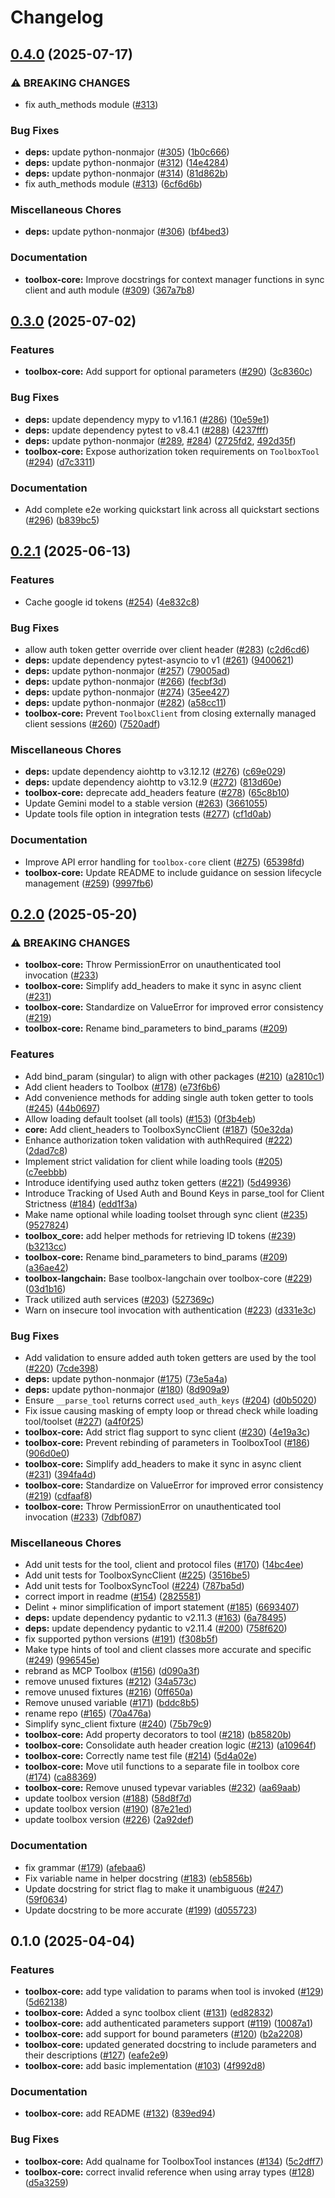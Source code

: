 # Changelog

## [0.4.0](https://github.com/googleapis/mcp-toolbox-sdk-python/compare/toolbox-core-v0.3.0...toolbox-core-v0.4.0) (2025-07-17)


### ⚠ BREAKING CHANGES

* fix auth_methods module ([#313](https://github.com/googleapis/mcp-toolbox-sdk-python/issues/313))

### Bug Fixes

* **deps:** update python-nonmajor ([#305](https://github.com/googleapis/mcp-toolbox-sdk-python/issues/305)) ([1b0c666](https://github.com/googleapis/mcp-toolbox-sdk-python/commit/1b0c666f75fa71ff37a2a46df6537ca9a62a4776))
* **deps:** update python-nonmajor ([#312](https://github.com/googleapis/mcp-toolbox-sdk-python/issues/312)) ([14e4284](https://github.com/googleapis/mcp-toolbox-sdk-python/commit/14e4284a40a4372276acf659b2d5296082bb2487))
* **deps:** update python-nonmajor ([#314](https://github.com/googleapis/mcp-toolbox-sdk-python/issues/314)) ([81d862b](https://github.com/googleapis/mcp-toolbox-sdk-python/commit/81d862b1ec42227d2702b34cf95ab45f526d3a15))
* fix auth_methods module ([#313](https://github.com/googleapis/mcp-toolbox-sdk-python/issues/313)) ([6cf6d6b](https://github.com/googleapis/mcp-toolbox-sdk-python/commit/6cf6d6ba3cd67d7c4e18e919a10c37f34971dcf1))


### Miscellaneous Chores

* **deps:** update python-nonmajor ([#306](https://github.com/googleapis/mcp-toolbox-sdk-python/issues/306)) ([bf4bed3](https://github.com/googleapis/mcp-toolbox-sdk-python/commit/bf4bed37b5d304df9809e610403bbd799da61b0c))


### Documentation

* **toolbox-core:** Improve docstrings for context manager functions in sync client and auth module ([#309](https://github.com/googleapis/mcp-toolbox-sdk-python/issues/309)) ([367a7b8](https://github.com/googleapis/mcp-toolbox-sdk-python/commit/367a7b8f02e8a4a3b6911bd5c33ba6bc35b6aa43))

## [0.3.0](https://github.com/googleapis/mcp-toolbox-sdk-python/compare/toolbox-core-v0.2.1...toolbox-core-v0.3.0) (2025-07-02)


### Features

* **toolbox-core:** Add support for optional parameters ([#290](https://github.com/googleapis/mcp-toolbox-sdk-python/issues/290)) ([3c8360c](https://github.com/googleapis/mcp-toolbox-sdk-python/commit/3c8360cc09a5a75412075ff3f156f854614f7a86))


### Bug Fixes

* **deps:** update dependency mypy to v1.16.1 ([#286](https://github.com/googleapis/mcp-toolbox-sdk-python/issues/286)) ([10e59e1](https://github.com/googleapis/mcp-toolbox-sdk-python/commit/10e59e1b12e5a0dc58f9724a55aca8ed057c0ea2))
* **deps:** update dependency pytest to v8.4.1 ([#288](https://github.com/googleapis/mcp-toolbox-sdk-python/issues/288)) ([4237fff](https://github.com/googleapis/mcp-toolbox-sdk-python/commit/4237fffddf18a274fda6a23f16354a0199da9506))
* **deps:** update python-nonmajor ([#289](https://github.com/googleapis/mcp-toolbox-sdk-python/issues/289), [#284](https://github.com/googleapis/mcp-toolbox-sdk-python/issues/284)) ([2725fd2](https://github.com/googleapis/mcp-toolbox-sdk-python/commit/2725fd2bc82150e1f6b4bc3df16dec9e29e4f83a), [492d35f](https://github.com/googleapis/mcp-toolbox-sdk-python/commit/492d35f61360494e60944f8f5939cc23dabca80f))
* **toolbox-core:** Expose authorization token requirements on `ToolboxTool` ([#294](https://github.com/googleapis/mcp-toolbox-sdk-python/issues/294)) ([d7c3311](https://github.com/googleapis/mcp-toolbox-sdk-python/commit/d7c3311db18eb2785a4c5dc89233a91fc222d84d))


### Documentation

* Add complete e2e working quickstart link across all quickstart sections ([#296](https://github.com/googleapis/mcp-toolbox-sdk-python/issues/296)) ([b839bc5](https://github.com/googleapis/mcp-toolbox-sdk-python/commit/b839bc5acd10142888739c2abaff215a32eb3e62))

## [0.2.1](https://github.com/googleapis/mcp-toolbox-sdk-python/compare/toolbox-core-v0.2.0...toolbox-core-v0.2.1) (2025-06-13)


### Features

* Cache google id tokens ([#254](https://github.com/googleapis/mcp-toolbox-sdk-python/issues/254)) ([4e832c8](https://github.com/googleapis/mcp-toolbox-sdk-python/commit/4e832c8aa89f65f183f2cb13d55440292b1dc09d))


### Bug Fixes

* allow auth token getter override over client header ([#283](https://github.com/googleapis/mcp-toolbox-sdk-python/issues/283)) ([c2d6cd6](https://github.com/googleapis/mcp-toolbox-sdk-python/commit/c2d6cd66673e81e2b4cc3a43b4a897a3a04723f0))
* **deps:** update dependency pytest-asyncio to v1 ([#261](https://github.com/googleapis/mcp-toolbox-sdk-python/issues/261)) ([9400621](https://github.com/googleapis/mcp-toolbox-sdk-python/commit/94006211658fa5852e2a7e17497ec30e157cdc3e))
* **deps:** update python-nonmajor ([#257](https://github.com/googleapis/mcp-toolbox-sdk-python/issues/257)) ([79005ad](https://github.com/googleapis/mcp-toolbox-sdk-python/commit/79005ada9960dc593eb116289a93175032a9ee1a))
* **deps:** update python-nonmajor ([#266](https://github.com/googleapis/mcp-toolbox-sdk-python/issues/266)) ([fecbf3d](https://github.com/googleapis/mcp-toolbox-sdk-python/commit/fecbf3d58647aec670b2cf7bad929d4605ad2cc8))
* **deps:** update python-nonmajor ([#274](https://github.com/googleapis/mcp-toolbox-sdk-python/issues/274)) ([35ee427](https://github.com/googleapis/mcp-toolbox-sdk-python/commit/35ee427443311a896f98b9e8f57187f6d502e3d7))
* **deps:** update python-nonmajor ([#282](https://github.com/googleapis/mcp-toolbox-sdk-python/issues/282)) ([a58cc11](https://github.com/googleapis/mcp-toolbox-sdk-python/commit/a58cc113d59b2e5f08460225a4d894dda0ca3e0c))
* **toolbox-core:** Prevent `ToolboxClient` from closing externally managed client sessions ([#260](https://github.com/googleapis/mcp-toolbox-sdk-python/issues/260)) ([7520adf](https://github.com/googleapis/mcp-toolbox-sdk-python/commit/7520adf8f75b2d8d9d254cfa43774ba876fcd222))


### Miscellaneous Chores

* **deps:** update dependency aiohttp to v3.12.12 ([#276](https://github.com/googleapis/mcp-toolbox-sdk-python/issues/276)) ([c69e029](https://github.com/googleapis/mcp-toolbox-sdk-python/commit/c69e0296b8f3ef792c1d56be0bd66194d0bf5710))
* **deps:** update dependency aiohttp to v3.12.9 ([#272](https://github.com/googleapis/mcp-toolbox-sdk-python/issues/272)) ([813d60e](https://github.com/googleapis/mcp-toolbox-sdk-python/commit/813d60e40f036faa2bf7d1c72457ceb39c1c37d1))
* **toolbox-core:** deprecate add_headers feature ([#278](https://github.com/googleapis/mcp-toolbox-sdk-python/issues/278)) ([65c8b10](https://github.com/googleapis/mcp-toolbox-sdk-python/commit/65c8b101f28476935aa677a4223cccc775af9cf1))
* Update Gemini model to a stable version ([#263](https://github.com/googleapis/mcp-toolbox-sdk-python/issues/263)) ([3661055](https://github.com/googleapis/mcp-toolbox-sdk-python/commit/36610558b205b72de7e40c469cdaabb5a715c4a3))
* Update tools file option in integration tests ([#277](https://github.com/googleapis/mcp-toolbox-sdk-python/issues/277)) ([cf1d0ab](https://github.com/googleapis/mcp-toolbox-sdk-python/commit/cf1d0ab145b067a8cc817eeacd7aa05ba3a6990f))


### Documentation

* Improve API error handling for `toolbox-core` client ([#275](https://github.com/googleapis/mcp-toolbox-sdk-python/issues/275)) ([65398fd](https://github.com/googleapis/mcp-toolbox-sdk-python/commit/65398fd0c98c95188304670651a84d002e11d030))
* **toolbox-core:** Update README to include guidance on session lifecycle management ([#259](https://github.com/googleapis/mcp-toolbox-sdk-python/issues/259)) ([9997fb6](https://github.com/googleapis/mcp-toolbox-sdk-python/commit/9997fb6b5cc1195b6732ecba3823309951a3e096))

## [0.2.0](https://github.com/googleapis/mcp-toolbox-sdk-python/compare/toolbox-core-v0.1.0...toolbox-core-v0.2.0) (2025-05-20)


### ⚠ BREAKING CHANGES

* **toolbox-core:** Throw PermissionError on unauthenticated tool invocation ([#233](https://github.com/googleapis/mcp-toolbox-sdk-python/issues/233))
* **toolbox-core:** Simplify add_headers to make it sync in async client ([#231](https://github.com/googleapis/mcp-toolbox-sdk-python/issues/231))
* **toolbox-core:** Standardize on ValueError for improved error consistency ([#219](https://github.com/googleapis/mcp-toolbox-sdk-python/issues/219))
* **toolbox-core:** Rename bind_parameters to bind_params ([#209](https://github.com/googleapis/mcp-toolbox-sdk-python/issues/209))

### Features

* Add bind_param (singular) to align with other packages ([#210](https://github.com/googleapis/mcp-toolbox-sdk-python/issues/210)) ([a2810c1](https://github.com/googleapis/mcp-toolbox-sdk-python/commit/a2810c198a52a43a52d2e95f1cd09ab8409d912f))
* Add client headers to Toolbox ([#178](https://github.com/googleapis/mcp-toolbox-sdk-python/issues/178)) ([e73f6b6](https://github.com/googleapis/mcp-toolbox-sdk-python/commit/e73f6b607219d1d51304dde21f7d9c0bf24fc915))
* Add convenience methods for adding single auth token getter to tools ([#245](https://github.com/googleapis/mcp-toolbox-sdk-python/issues/245)) ([44b0697](https://github.com/googleapis/mcp-toolbox-sdk-python/commit/44b0697efd693db364c0b8cf8b9dfa929e428ef6))
* Allow loading default toolset (all tools) ([#153](https://github.com/googleapis/mcp-toolbox-sdk-python/issues/153)) ([0f3b4eb](https://github.com/googleapis/mcp-toolbox-sdk-python/commit/0f3b4ebb55d5d4fafecf7ceb648460784b76c257))
* **core:** Add client_headers to ToolboxSyncClient ([#187](https://github.com/googleapis/mcp-toolbox-sdk-python/issues/187)) ([50e32da](https://github.com/googleapis/mcp-toolbox-sdk-python/commit/50e32da6bed00c7bcba194406dcc4e0387f452f2))
* Enhance authorization token validation with authRequired ([#222](https://github.com/googleapis/mcp-toolbox-sdk-python/issues/222)) ([2dad7c8](https://github.com/googleapis/mcp-toolbox-sdk-python/commit/2dad7c8422e420f2f10a68f0ebbeaca4aa26a5e1))
* Implement strict validation for client while loading tools ([#205](https://github.com/googleapis/mcp-toolbox-sdk-python/issues/205)) ([c7eebbb](https://github.com/googleapis/mcp-toolbox-sdk-python/commit/c7eebbb42ff24c77936cdac6b6d2b685ef282a64))
* Introduce identifying used authz token getters ([#221](https://github.com/googleapis/mcp-toolbox-sdk-python/issues/221)) ([5d49936](https://github.com/googleapis/mcp-toolbox-sdk-python/commit/5d4993622dd3a05b26710c7325c827cb7575913b))
* Introduce Tracking of Used Auth and Bound Keys in parse_tool for Client Strictness ([#184](https://github.com/googleapis/mcp-toolbox-sdk-python/issues/184)) ([edd1f3a](https://github.com/googleapis/mcp-toolbox-sdk-python/commit/edd1f3ad9d63ef2db2adf93f1373a8b51d5c6b20))
* Make name optional while loading toolset through sync client ([#235](https://github.com/googleapis/mcp-toolbox-sdk-python/issues/235)) ([9527824](https://github.com/googleapis/mcp-toolbox-sdk-python/commit/9527824b92232a0b7644015f64c7438086d0596a))
* **toolbox_core:** add helper methods for retrieving ID tokens ([#239](https://github.com/googleapis/mcp-toolbox-sdk-python/issues/239)) ([b3213cc](https://github.com/googleapis/mcp-toolbox-sdk-python/commit/b3213cc9eaeb7052cefdee7e7ee81efab080b2c6))
* **toolbox-core:** Rename bind_parameters to bind_params ([#209](https://github.com/googleapis/mcp-toolbox-sdk-python/issues/209)) ([a36ae42](https://github.com/googleapis/mcp-toolbox-sdk-python/commit/a36ae42532fbcb8ad114c14dc9017b5b0b81e589))
* **toolbox-langchain:** Base toolbox-langchain over toolbox-core ([#229](https://github.com/googleapis/mcp-toolbox-sdk-python/issues/229)) ([03d1b16](https://github.com/googleapis/mcp-toolbox-sdk-python/commit/03d1b160db602f7aeb1c25bc77014ff440ea7504))
* Track utilized auth services ([#203](https://github.com/googleapis/mcp-toolbox-sdk-python/issues/203)) ([527369c](https://github.com/googleapis/mcp-toolbox-sdk-python/commit/527369c3b1b2b475a26619081207b92ed4c1b6ba))
* Warn on insecure tool invocation with authentication ([#223](https://github.com/googleapis/mcp-toolbox-sdk-python/issues/223)) ([d331e3c](https://github.com/googleapis/mcp-toolbox-sdk-python/commit/d331e3c7b424cb3b16122321a7e82a4e6712a6a2))


### Bug Fixes

* Add validation to ensure added auth token getters are used by the tool ([#220](https://github.com/googleapis/mcp-toolbox-sdk-python/issues/220)) ([7cde398](https://github.com/googleapis/mcp-toolbox-sdk-python/commit/7cde39878b94d29940be2b69bd12b6c9d927ad81))
* **deps:** update python-nonmajor ([#175](https://github.com/googleapis/mcp-toolbox-sdk-python/issues/175)) ([73e5a4a](https://github.com/googleapis/mcp-toolbox-sdk-python/commit/73e5a4ac63ee39486529952351c06179ee268c7c))
* **deps:** update python-nonmajor ([#180](https://github.com/googleapis/mcp-toolbox-sdk-python/issues/180)) ([8d909a9](https://github.com/googleapis/mcp-toolbox-sdk-python/commit/8d909a9e19abed4a02e30a4dfc48e06afdbb01ea))
* Ensure `__parse_tool` returns correct `used_auth_keys` ([#204](https://github.com/googleapis/mcp-toolbox-sdk-python/issues/204)) ([d0b5020](https://github.com/googleapis/mcp-toolbox-sdk-python/commit/d0b5020dceca76feffa66f64d91237d284b9bcfb))
* Fix issue causing masking of empty loop or thread check while loading tool/toolset ([#227](https://github.com/googleapis/mcp-toolbox-sdk-python/issues/227)) ([a4f0f25](https://github.com/googleapis/mcp-toolbox-sdk-python/commit/a4f0f25ce6dd6ee09f08e0340bc92f5a21527f9d))
* **toolbox-core:** Add strict flag support to sync client ([#230](https://github.com/googleapis/mcp-toolbox-sdk-python/issues/230)) ([4e19a3c](https://github.com/googleapis/mcp-toolbox-sdk-python/commit/4e19a3cea7a13821b1c13404944a6b892308cfd0))
* **toolbox-core:** Prevent rebinding of parameters in ToolboxTool ([#186](https://github.com/googleapis/mcp-toolbox-sdk-python/issues/186)) ([906d0e0](https://github.com/googleapis/mcp-toolbox-sdk-python/commit/906d0e080e553e963c2ebfb15c94bf3efdd4886c))
* **toolbox-core:** Simplify add_headers to make it sync in async client ([#231](https://github.com/googleapis/mcp-toolbox-sdk-python/issues/231)) ([394fa4d](https://github.com/googleapis/mcp-toolbox-sdk-python/commit/394fa4d20436b2ca1fc8b9fa84654aa0be4cd6f4))
* **toolbox-core:** Standardize on ValueError for improved error consistency ([#219](https://github.com/googleapis/mcp-toolbox-sdk-python/issues/219)) ([cdfaaf8](https://github.com/googleapis/mcp-toolbox-sdk-python/commit/cdfaaf871e8225510aa4a8892fc186bd528e8472))
* **toolbox-core:** Throw PermissionError on unauthenticated tool invocation ([#233](https://github.com/googleapis/mcp-toolbox-sdk-python/issues/233)) ([7dbf087](https://github.com/googleapis/mcp-toolbox-sdk-python/commit/7dbf08743d2d2d4df35cab690379ba5e72d82f32))


### Miscellaneous Chores

* Add unit tests for the tool, client and protocol files ([#170](https://github.com/googleapis/mcp-toolbox-sdk-python/issues/170)) ([14bc4ee](https://github.com/googleapis/mcp-toolbox-sdk-python/commit/14bc4eec7c85329c6a41d1cd21e7eccbe68b0a7c))
* Add unit tests for ToolboxSyncClient ([#225](https://github.com/googleapis/mcp-toolbox-sdk-python/issues/225)) ([3516be5](https://github.com/googleapis/mcp-toolbox-sdk-python/commit/3516be521250f7ed097da1a280bf970f9e48e756))
* Add unit tests for ToolboxSyncTool ([#224](https://github.com/googleapis/mcp-toolbox-sdk-python/issues/224)) ([787ba5d](https://github.com/googleapis/mcp-toolbox-sdk-python/commit/787ba5d869cc59ca4e3eaec5944a0d2be319473d))
* correct import in readme ([#154](https://github.com/googleapis/mcp-toolbox-sdk-python/issues/154)) ([2825581](https://github.com/googleapis/mcp-toolbox-sdk-python/commit/2825581c105189bea2ccb31beaf50001512f9a49))
* Delint + minor simplification of import statement ([#185](https://github.com/googleapis/mcp-toolbox-sdk-python/issues/185)) ([6693407](https://github.com/googleapis/mcp-toolbox-sdk-python/commit/6693407421e94bc7a02be62e257ce33d9f75a34f))
* **deps:** update dependency pydantic to v2.11.3 ([#163](https://github.com/googleapis/mcp-toolbox-sdk-python/issues/163)) ([6a78495](https://github.com/googleapis/mcp-toolbox-sdk-python/commit/6a78495ecfe8b51992f55518ab0e7dca1bd6f849))
* **deps:** update dependency pydantic to v2.11.4 ([#200](https://github.com/googleapis/mcp-toolbox-sdk-python/issues/200)) ([758f620](https://github.com/googleapis/mcp-toolbox-sdk-python/commit/758f620e25427396b52d257722d7f71312421ad1))
* fix supported python versions ([#191](https://github.com/googleapis/mcp-toolbox-sdk-python/issues/191)) ([f308b5f](https://github.com/googleapis/mcp-toolbox-sdk-python/commit/f308b5f7d7019635798000d0921cf3f549075fd8))
* Make type hints of tool and client classes more accurate and specific ([#249](https://github.com/googleapis/mcp-toolbox-sdk-python/issues/249)) ([996545e](https://github.com/googleapis/mcp-toolbox-sdk-python/commit/996545e1f66a547a416b2eefcfd7cbcf73abd320))
* rebrand as MCP Toolbox ([#156](https://github.com/googleapis/mcp-toolbox-sdk-python/issues/156)) ([d090a3f](https://github.com/googleapis/mcp-toolbox-sdk-python/commit/d090a3f2af35a2e3e1e5d59b3176b026af510b7b))
* remove unused fixtures ([#212](https://github.com/googleapis/mcp-toolbox-sdk-python/issues/212)) ([34a573c](https://github.com/googleapis/mcp-toolbox-sdk-python/commit/34a573ceebba7737eed42bf5d91dbf45f2f8784f))
* remove unused fixtures ([#216](https://github.com/googleapis/mcp-toolbox-sdk-python/issues/216)) ([0ff650a](https://github.com/googleapis/mcp-toolbox-sdk-python/commit/0ff650a1d96ea3355b2cd707573c093d985557c6))
* Remove unused variable ([#171](https://github.com/googleapis/mcp-toolbox-sdk-python/issues/171)) ([bddc8b5](https://github.com/googleapis/mcp-toolbox-sdk-python/commit/bddc8b52886732eb3cdec936cb8c58f27ac829e6))
* rename repo ([#165](https://github.com/googleapis/mcp-toolbox-sdk-python/issues/165)) ([70a476a](https://github.com/googleapis/mcp-toolbox-sdk-python/commit/70a476a4fed46a905fe77101c3c1077fd6d5bd21))
* Simplify sync_client fixture ([#240](https://github.com/googleapis/mcp-toolbox-sdk-python/issues/240)) ([75b79c9](https://github.com/googleapis/mcp-toolbox-sdk-python/commit/75b79c9f625fe1944664304cab48b5cc22bf9693))
* **toolbox-core:** Add property decorators to tool ([#218](https://github.com/googleapis/mcp-toolbox-sdk-python/issues/218)) ([b85820b](https://github.com/googleapis/mcp-toolbox-sdk-python/commit/b85820b60bf9f7b237cf517ff83f954321a34258))
* **toolbox-core:** Consolidate auth header creation logic ([#213](https://github.com/googleapis/mcp-toolbox-sdk-python/issues/213)) ([a10964f](https://github.com/googleapis/mcp-toolbox-sdk-python/commit/a10964f41dc71934b88d0300e47fc4340da6ad3b))
* **toolbox-core:** Correctly name test file ([#214](https://github.com/googleapis/mcp-toolbox-sdk-python/issues/214)) ([5d4a02e](https://github.com/googleapis/mcp-toolbox-sdk-python/commit/5d4a02e61c2f3b04918b8fa52d8ae0aebc8ceb56))
* **toolbox-core:** Move util functions to a separate file in toolbox core ([#174](https://github.com/googleapis/mcp-toolbox-sdk-python/issues/174)) ([ca88369](https://github.com/googleapis/mcp-toolbox-sdk-python/commit/ca88369f5dd388299d32b9662443152c74397b3b))
* **toolbox-core:** Remove unused typevar variables ([#232](https://github.com/googleapis/mcp-toolbox-sdk-python/issues/232)) ([aa69aab](https://github.com/googleapis/mcp-toolbox-sdk-python/commit/aa69aab702ecdf5006081d4ca224b6b1a34c793f))
* update toolbox version ([#188](https://github.com/googleapis/mcp-toolbox-sdk-python/issues/188)) ([58d8f7d](https://github.com/googleapis/mcp-toolbox-sdk-python/commit/58d8f7d4601495faf2a33a48cc26bb0a599622ed))
* update toolbox version ([#190](https://github.com/googleapis/mcp-toolbox-sdk-python/issues/190)) ([87e21ed](https://github.com/googleapis/mcp-toolbox-sdk-python/commit/87e21ed07035ec96fb7b6c730585061d17d727c7))
* update toolbox version ([#226](https://github.com/googleapis/mcp-toolbox-sdk-python/issues/226)) ([2a92def](https://github.com/googleapis/mcp-toolbox-sdk-python/commit/2a92def08825417b32faa523a3355eba34351955))


### Documentation

* fix grammar ([#179](https://github.com/googleapis/mcp-toolbox-sdk-python/issues/179)) ([afebaa6](https://github.com/googleapis/mcp-toolbox-sdk-python/commit/afebaa6bfcb2e855823c64a56f4f249da2a721d7))
* Fix variable name in helper docstring ([#183](https://github.com/googleapis/mcp-toolbox-sdk-python/issues/183)) ([eb5856b](https://github.com/googleapis/mcp-toolbox-sdk-python/commit/eb5856b047fbaeee1375c2e7a6135f2fcf2526c3))
* Update docstring for strict flag to make it unambiguous ([#247](https://github.com/googleapis/mcp-toolbox-sdk-python/issues/247)) ([59f0634](https://github.com/googleapis/mcp-toolbox-sdk-python/commit/59f063446b98965c1fa8818d8ab93d5cd5d0b2ec))
* Update docstring to be more accurate ([#199](https://github.com/googleapis/mcp-toolbox-sdk-python/issues/199)) ([d055723](https://github.com/googleapis/mcp-toolbox-sdk-python/commit/d0557237bd6f936d52d79c66606e3d7fd2ef0afd))

## 0.1.0 (2025-04-04)


### Features

* **toolbox-core:** add type validation to params when tool is invoked ([#129](https://github.com/googleapis/genai-toolbox-langchain-python/issues/129)) ([5d62138](https://github.com/googleapis/genai-toolbox-langchain-python/commit/5d621388b3dc8d6fb7583b56dc9d7fcfa02c0a8b))
* **toolbox-core:** Added a sync toolbox client ([#131](https://github.com/googleapis/genai-toolbox-langchain-python/issues/131)) ([ed82832](https://github.com/googleapis/genai-toolbox-langchain-python/commit/ed82832b6e84e8e278820b537fbdbfabd1a0b250))
* **toolbox-core:** add authenticated parameters support ([#119](https://github.com/googleapis/genai-toolbox-langchain-python/issues/119)) ([10087a1](https://github.com/googleapis/genai-toolbox-langchain-python/commit/10087a136056cd47765b376ba18897bae5b848a3))
* **toolbox-core:** add support for bound parameters ([#120](https://github.com/googleapis/genai-toolbox-langchain-python/issues/120)) ([b2a2208](https://github.com/googleapis/genai-toolbox-langchain-python/commit/b2a22089d4a9abc067605d603c077ff4c4843147))
* **toolbox-core:** updated generated docstring to include parameters and their descriptions ([#127](https://github.com/googleapis/genai-toolbox-langchain-python/issues/127)) ([eafe2e9](https://github.com/googleapis/genai-toolbox-langchain-python/commit/eafe2e9cb1e2f84e3b2ba5bee5c469ae5754ade9))
* **toolbox-core:** add basic implementation  ([#103](https://github.com/googleapis/genai-toolbox-langchain-python/issues/103)) ([4f992d8](https://github.com/googleapis/genai-toolbox-langchain-python/commit/4f992d8b2d3cc75692d030b67d13f90c36c49ac9))

### Documentation
* **toolbox-core:** add README ([#132](https://github.com/googleapis/genai-toolbox-langchain-python/issues/132)) ([839ed94](https://github.com/googleapis/genai-toolbox-langchain-python/commit/839ed940b5d8de31a83a98b375a7fd24402f5267))


### Bug Fixes

* **toolbox-core:** Add qualname for ToolboxTool instances ([#134](https://github.com/googleapis/genai-toolbox-langchain-python/issues/134)) ([5c2dff7](https://github.com/googleapis/genai-toolbox-langchain-python/commit/5c2dff7b2378eaa9298cc281b3658f85a32aa1a5))
* **toolbox-core:** correct invalid reference when using array types ([#128](https://github.com/googleapis/genai-toolbox-langchain-python/issues/128)) ([d5a3259](https://github.com/googleapis/genai-toolbox-langchain-python/commit/d5a325926e3fb03b33f9133e7cc70fa935b9aecb))
